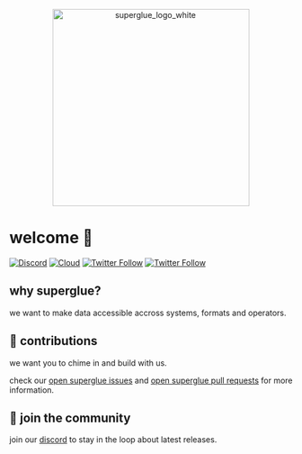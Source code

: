 
<p align="center">
  <img src="https://github.com/user-attachments/assets/be0e65d4-dcd8-4133-9841-b08799e087e7" width="350" alt="superglue_logo_white">
</p>

# welcome 🍯

[![Discord](https://img.shields.io/discord/wzcgh7btxU?color=7289da&label=Discord&logo=discord&logoColor=white)](https://discord.gg/wzcgh7btxU)
[![Cloud](https://img.shields.io/badge/Cloud-☁️-blue)](https://superglue.cloud)
[![Twitter Follow](https://img.shields.io/twitter/follow/Adina?style=social)](https://x.com/adinagoerres)
[![Twitter Follow](https://img.shields.io/twitter/follow/Stefan?style=social)](https://x.com/SFaistenauer)


## why superglue?

we want to make data accessible accross systems, formats and operators.

## 🤝 contributions

we want you to chime in and build with us.

check our [open superglue issues](https://github.com/superglue-ai/superglue/issues) and [open superglue pull requests](https://github.com/superglue-ai/superglue/pulls) for more information.

## 💬 join the community

join our [discord](https://discord.gg/wzcgh7btxU) to stay in the loop about latest releases.
